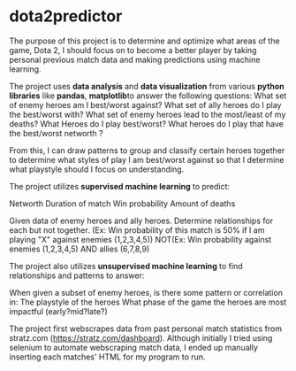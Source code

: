 # dota2predictor
The purpose of this project is to determine and optimize what areas of the game, Dota 2, I should focus on to become a better player by taking personal previous match data and making predictions using machine learning.

The project uses **data analysis** and **data visualization** from various **python libraries** like **pandas**, **matplotlib**to answer the following questions:
  What set of enemy heroes am I best/worst against?
  What set of ally heroes do I play the best/worst with?
  What set of enemy heroes lead to the most/least of my deaths?
  What Heroes do I play best/worst?
  What heroes do I play that have the best/worst networth ?

From this, I can draw patterns to group and classify certain heroes together to determine what styles of play I am best/worst against so that I determine what playstyle should I focus on understanding.

The project utilizes **supervised machine learning** to predict:
 
 Networth 
 Duration of match
 Win probability
 Amount of deaths

Given data of enemy heroes and ally heroes. Determine relationships for each but not together.
  (Ex: Win probability of this match is 50% if I am playing "X" against enemies (1,2,3,4,5)) 
NOT(Ex: Win probability against enemies (1,2,3,4,5) AND allies (6,7,8,9)

The project also utilizes **unsupervised machine learning** to find relationships and patterns to answer:

  When given a subset of enemy heroes, is there some pattern or correlation in:
    The playstyle of the heroes
    What phase of the game the heroes are most impactful (early?mid?late?)
    
  

  
  
  


The project first webscrapes data from past personal match statistics from stratz.com (https://stratz.com/dashboard).
Although initially I tried using selenium to automate webscraping match data, I ended up manually inserting each matches' HTML for my program to run.
